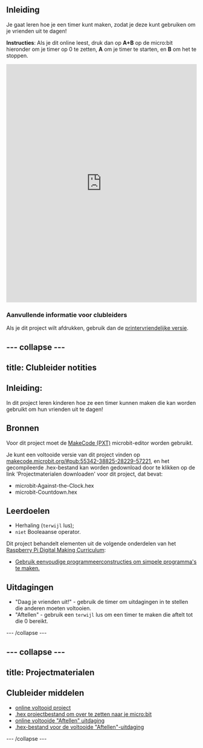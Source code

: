 ## Inleiding

Je gaat leren hoe je een timer kunt maken, zodat je deze kunt gebruiken om je vrienden uit te dagen!

**Instructies**: Als je dit online leest, druk dan op **A+B** op de micro:bit hieronder om je timer op 0 te zetten, **A** om je timer te starten, en **B** om het te stoppen.

<div style="position:relative;height:0;padding-bottom:125%;overflow:hidden;"><iframe style="position:absolute;top:0;left:0;width:100%;height:100%;" src="https://makecode.microbit.org/---run?id=_iRqcVkfXiffq" allowfullscreen="allowfullscreen" sandbox="allow-popups allow-scripts allow-same-origin" frameborder="0"></iframe></div>

### Aanvullende informatie voor clubleiders

Als je dit project wilt afdrukken, gebruik dan de [printervriendelijke versie](https://projects.raspberrypi.org/nl-NL/projects/against-the-clock/print).

--- collapse ---
---
title: Clubleider notities
---

## Inleiding:

In dit project leren kinderen hoe ze een timer kunnen maken die kan worden gebruikt om hun vrienden uit te dagen!

## Bronnen

Voor dit project moet de [MakeCode (PXT)](http://jumpto.cc/pxt-new) microbit-editor worden gebruikt.

Je kunt een voltooide versie van dit project vinden op [makecode.microbit.org/#pub:55342-38825-28229-57221](https://makecode.microbit.org/#pub:55342-38825-28229-57221), en het gecompileerde .hex-bestand kan worden gedownload door te klikken op de link 'Projectmaterialen downloaden' voor dit project, dat bevat:

* microbit-Against-the-Clock.hex
* microbit-Countdown.hex

## Leerdoelen

* Herhaling (`terwijl` lus);
* `niet` Booleaanse operator.

Dit project behandelt elementen uit de volgende onderdelen van het [Raspberry Pi Digital Making Curriculum](http://rpf.io/curriculum):

* [Gebruik eenvoudige programmeerconstructies om simpele programma's te maken.](https://www.raspberrypi.org/curriculum/programming/creator)

## Uitdagingen

* "Daag je vrienden uit!" - gebruik de timer om uitdagingen in te stellen die anderen moeten voltooien.
* "Aftellen" - gebruik een `terwijl` lus om een timer te maken die aftelt tot die 0 bereikt.

--- /collapse ---

--- collapse ---
---
title: Projectmaterialen
---

## Clubleider middelen

* [online voltooid project](https://makecode.microbit.org/#pub:55342-38825-28229-57221)
* [.hex projectbestand om over te zetten naar je micro:bit](resources/microbit-Against-the-Clock.hex)
* [online voltooide "Aftellen" uitdaging](https://makecode.microbit.org/#pub:69636-14914-13941-21768)
* [.hex-bestand voor de voltooide "Aftellen"-uitdaging](resources/microbit-Countdown.hex)

--- /collapse ---